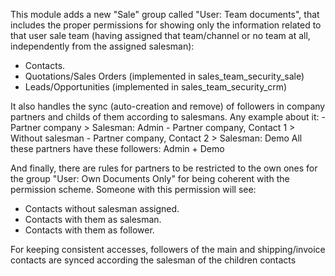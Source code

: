 This module adds a new "Sale" group called "User: Team documents", that
includes the proper permissions for showing only the information related
to that user sale team (having assigned that team/channel or no team at
all, independently from the assigned salesman):

- Contacts.
- Quotations/Sales Orders (implemented in sales_team_security_sale)
- Leads/Opportunities (implemented in sales_team_security_crm)

It also handles the sync (auto-creation and remove) of followers in
company partners and childs of them according to salesmans. Any example
about it: - Partner company \> Salesman: Admin - Partner company,
Contact 1 \> Without salesman - Partner company, Contact 2 \> Salesman:
Demo All these partners have these followers: Admin + Demo

And finally, there are rules for partners to be restricted to the own
ones for the group "User: Own Documents Only" for being coherent with
the permission scheme. Someone with this permission will see:

- Contacts without salesman assigned.
- Contacts with them as salesman.
- Contacts with them as follower.

For keeping consistent accesses, followers of the main and
shipping/invoice contacts are synced according the salesman of the
children contacts
